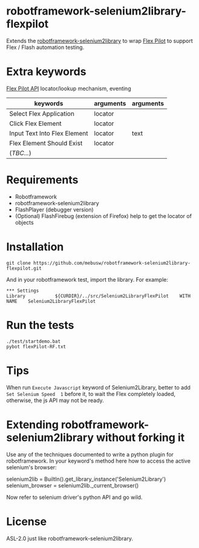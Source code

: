 robotframework-selenium2library-flexpilot
==========================================
Extends the [robotframework-selenium2library](https://github.com/rtomac/robotframework-selenium2library/ "robotframework-selenium2library") to wrap [Flex Pilot](https://github.com/mde/flex-pilot) to support Flex / Flash automation testing. 


Extra keywords
==============

[Flex Pilot API](https://github.com/mde/flex-pilot/wiki/api)
locator/lookup mechanism, eventing

| keywords                     | arguments      | arguments |
| ----                         | ----           | ----      |
| Select Flex Application      | locator        |           |
| Click Flex Element           | locator        |           |
| Input Text Into Flex Element | locator        | text      |
| Flex Element Should Exist    | locator        |           |
| (*TBC...*)                   |                |           |


Requirements
============
* Robotframework
* robotframework-selenium2library
* FlashPlayer (debugger version)
* (Optional) FlashFirebug (extension of Firefox) help to get the locator of objects

Installation
============

    git clone https://github.com/mebusw/robotframework-selenium2library-flexpilot.git

And in your robotframework test, import the library. For example:

    *** Settings
    Library           ${CURDIR}/../src/Selenium2LibraryFlexPilot    WITH NAME    Selenium2LibraryFlexPilot


Run the tests
=============

    ./test/startdemo.bat
    pybot flexPilot-RF.txt

Tips
====

When run `Execute Javascript` keyword of Selenium2Library, better to add `Set Selenium Speed  1` before it, to wait the Flex completely loaded, otherwise, the js API may not be ready.


Extending robotframework-selenium2library without forking it
============================================================
Use any of the techniques documented to write a python plugin for robotframework.
In your keyword's method here how to access the active selenium's browser:

   selenium2lib = BuiltIn().get_library_instance('Selenium2Library')
   selenium_browser = selenium2lib._current_browser()

Now refer to selenium driver's python API and go wild.

    
License
=======
ASL-2.0 just like robotframework-selenium2library.
